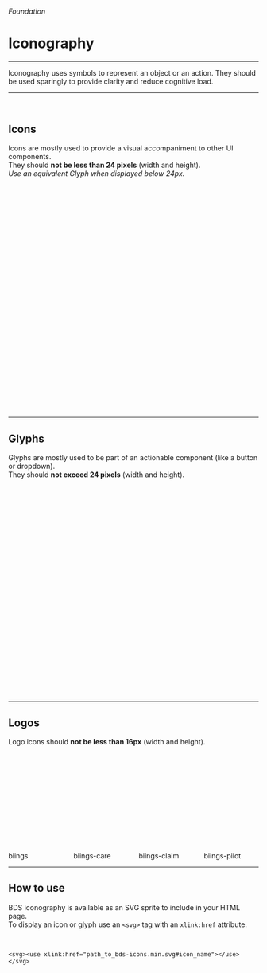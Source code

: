 <h6 class="subtitle is-6 is-uppercase has-text-grey">Foundation</h6><h1 class="title is-1 is-family-secondary">Iconography</h1>
<hr class="is-visible">
<p class="subtitle is-5 is-family-secondary">
    <span class="has-text-weight-semibold">Iconography</span> uses symbols to represent an object or an action. They should be used sparingly to provide clarity and reduce cognitive load.
</p>
<hr class="is-visible"><br>

<h2 class="title is-4 is-family-sans-serif">Icons</h2>

Icons are mostly used to provide a visual accompaniment to other UI components.<br>
They should **not be less than 24 pixels** (width and height).<br>
*Use an equivalent Glyph when displayed below 24px.*

<br><br>

<div class="columns is-multiline is-mobile is-size-7 has-text-centered has-text-grey">
    <div class="column is-2-desktop is-4-mobile hover-to-black"><div class="box is-small"><svg class="image is-38x38 has-fill-black-ter"><use xlink:href="media/bds-icons.min.svg#accident"></use></svg></div>accident</div>
    <div class="column is-2-desktop is-4-mobile hover-to-black"><div class="box is-small"><svg class="image is-38x38 has-fill-black-ter"><use xlink:href="media/bds-icons.min.svg#army"></use></svg></div>army</div>
    <div class="column is-2-desktop is-4-mobile hover-to-black"><div class="box is-small"><svg class="image is-38x38 has-fill-black-ter"><use xlink:href="media/bds-icons.min.svg#arrow-left"></use></svg></div>arrow-left</div>
    <div class="column is-2-desktop is-4-mobile hover-to-black"><div class="box is-small"><svg class="image is-38x38 has-fill-black-ter"><use xlink:href="media/bds-icons.min.svg#arrow-right"></use></svg></div>arrow-right</div>
    <div class="column is-2-desktop is-4-mobile hover-to-black"><div class="box is-small"><svg class="image is-38x38 has-fill-black-ter"><use xlink:href="media/bds-icons.min.svg#arrow-up"></use></svg></div>arrow-up</div>
    <div class="column is-2-desktop is-4-mobile hover-to-black"><div class="box is-small"><svg class="image is-38x38 has-fill-black-ter"><use xlink:href="media/bds-icons.min.svg#arrow-down"></use></svg></div>arrow-down</div>
    <div class="column is-2-desktop is-4-mobile hover-to-black"><div class="box is-small"><svg class="image is-38x38 has-fill-black-ter"><use xlink:href="media/bds-icons.min.svg#attachment"></use></svg></div>attachment</div>
    <div class="column is-2-desktop is-4-mobile hover-to-black"><div class="box is-small"><svg class="image is-38x38 has-fill-black-ter"><use xlink:href="media/bds-icons.min.svg#birthday"></use></svg></div>birthday</div>
    <div class="column is-2-desktop is-4-mobile hover-to-black"><div class="box is-small"><svg class="image is-38x38 has-fill-black-ter"><use xlink:href="media/bds-icons.min.svg#business"></use></svg></div>business</div>
    <div class="column is-2-desktop is-4-mobile hover-to-black"><div class="box is-small"><svg class="image is-38x38 has-fill-black-ter"><use xlink:href="media/bds-icons.min.svg#business-big"></use></svg></div>business-big</div>
    <div class="column is-2-desktop is-4-mobile hover-to-black"><div class="box is-small"><svg class="image is-38x38 has-fill-black-ter"><use xlink:href="media/bds-icons.min.svg#book"></use></svg></div>book</div>
    <div class="column is-2-desktop is-4-mobile hover-to-black"><div class="box is-small"><svg class="image is-38x38 has-fill-black-ter"><use xlink:href="media/bds-icons.min.svg#bubble"></use></svg></div>bubble</div>
    <div class="column is-2-desktop is-4-mobile hover-to-black"><div class="box is-small"><svg class="image is-38x38 has-fill-black-ter"><use xlink:href="media/bds-icons.min.svg#bubbles"></use></svg></div>bubbles</div>
    <div class="column is-2-desktop is-4-mobile hover-to-black"><div class="box is-small"><svg class="image is-38x38 has-fill-black-ter"><use xlink:href="media/bds-icons.min.svg#briefcase"></use></svg></div>briefcase</div>
    <div class="column is-2-desktop is-4-mobile hover-to-black"><div class="box is-small"><svg class="image is-38x38 has-fill-black-ter"><use xlink:href="media/bds-icons.min.svg#certificate"></use></svg></div>certificate</div>
    <div class="column is-2-desktop is-4-mobile hover-to-black"><div class="box is-small"><svg class="image is-38x38 has-fill-black-ter"><use xlink:href="media/bds-icons.min.svg#chair"></use></svg></div>chair</div>
    <div class="column is-2-desktop is-4-mobile hover-to-black"><div class="box is-small"><svg class="image is-38x38 has-fill-black-ter"><use xlink:href="media/bds-icons.min.svg#check"></use></svg></div>check</div>
    <div class="column is-2-desktop is-4-mobile hover-to-black"><div class="box is-small"><svg class="image is-38x38 has-fill-black-ter"><use xlink:href="media/bds-icons.min.svg#compliant"></use></svg></div>compliant</div>
    <div class="column is-2-desktop is-4-mobile hover-to-black"><div class="box is-small"><svg class="image is-38x38 has-fill-black-ter"><use xlink:href="media/bds-icons.min.svg#download"></use></svg></div>download</div>
    <div class="column is-2-desktop is-4-mobile hover-to-black"><div class="box is-small"><svg class="image is-38x38 has-fill-black-ter"><use xlink:href="media/bds-icons.min.svg#dropbox"></use></svg></div>dropbox</div>
    <div class="column is-2-desktop is-4-mobile hover-to-black"><div class="box is-small"><svg class="image is-38x38 has-fill-black-ter"><use xlink:href="media/bds-icons.min.svg#globe"></use></svg></div>globe</div>
    <div class="column is-2-desktop is-4-mobile hover-to-black"><div class="box is-small"><svg class="image is-38x38 has-fill-black-ter"><use xlink:href="media/bds-icons.min.svg#help"></use></svg></div>help</div>
    <div class="column is-2-desktop is-4-mobile hover-to-black"><div class="box is-small"><svg class="image is-38x38 has-fill-black-ter"><use xlink:href="media/bds-icons.min.svg#holiday"></use></svg></div>holiday</div>
    <div class="column is-2-desktop is-4-mobile hover-to-black"><div class="box is-small"><svg class="image is-38x38 has-fill-black-ter"><use xlink:href="media/bds-icons.min.svg#illness"></use></svg></div>illness</div>
    <div class="column is-2-desktop is-4-mobile hover-to-black"><div class="box is-small"><svg class="image is-38x38 has-fill-black-ter"><use xlink:href="media/bds-icons.min.svg#indemnity"></use></svg></div>indemnity</div>
    <div class="column is-2-desktop is-4-mobile hover-to-black"><div class="box is-small"><svg class="image is-38x38 has-fill-black-ter"><use xlink:href="media/bds-icons.min.svg#job_assignement"></use></svg></div>job_assignement</div>
    <div class="column is-2-desktop is-4-mobile hover-to-black"><div class="box is-small"><svg class="image is-38x38 has-fill-black-ter"><use xlink:href="media/bds-icons.min.svg#magnifier"></use></svg></div>magnifier</div>
    <div class="column is-2-desktop is-4-mobile hover-to-black"><div class="box is-small"><svg class="image is-38x38 has-fill-black-ter"><use xlink:href="media/bds-icons.min.svg#manager"></use></svg></div>manager</div>
    <div class="column is-2-desktop is-4-mobile hover-to-black"><div class="box is-small"><svg class="image is-38x38 has-fill-black-ter"><use xlink:href="media/bds-icons.min.svg#maternity"></use></svg></div>maternity</div>
    <div class="column is-2-desktop is-4-mobile hover-to-black"><div class="box is-small"><svg class="image is-38x38 has-fill-black-ter"><use xlink:href="media/bds-icons.min.svg#medical"></use></svg></div>medical</div>
    <div class="column is-2-desktop is-4-mobile hover-to-black"><div class="box is-small"><svg class="image is-38x38 has-fill-black-ter"><use xlink:href="media/bds-icons.min.svg#other"></use></svg></div>other</div>
    <div class="column is-2-desktop is-4-mobile hover-to-black"><div class="box is-small"><svg class="image is-38x38 has-fill-black-ter"><use xlink:href="media/bds-icons.min.svg#pencil"></use></svg></div>pencil</div>
    <div class="column is-2-desktop is-4-mobile hover-to-black"><div class="box is-small"><svg class="image is-38x38 has-fill-black-ter"><use xlink:href="media/bds-icons.min.svg#person"></use></svg></div>person</div>
    <div class="column is-2-desktop is-4-mobile hover-to-black"><div class="box is-small"><svg class="image is-38x38 has-fill-black-ter"><use xlink:href="media/bds-icons.min.svg#persons"></use></svg></div>persons</div>
    <div class="column is-2-desktop is-4-mobile hover-to-black"><div class="box is-small"><svg class="image is-38x38 has-fill-black-ter"><use xlink:href="media/bds-icons.min.svg#phone-call"></use></svg></div>phone-call</div>
    <div class="column is-2-desktop is-4-mobile hover-to-black"><div class="box is-small"><svg class="image is-38x38 has-fill-black-ter"><use xlink:href="media/bds-icons.min.svg#profile"></use></svg></div>profile</div>
    <div class="column is-2-desktop is-4-mobile hover-to-black"><div class="box is-small"><svg class="image is-38x38 has-fill-black-ter"><use xlink:href="media/bds-icons.min.svg#reminder"></use></svg></div>reminder</div>
    <div class="column is-2-desktop is-4-mobile hover-to-black"><div class="box is-small"><svg class="image is-38x38 has-fill-black-ter"><use xlink:href="media/bds-icons.min.svg#rest"></use></svg></div>rest</div>
    <div class="column is-2-desktop is-4-mobile hover-to-black"><div class="box is-small"><svg class="image is-38x38 has-fill-black-ter"><use xlink:href="media/bds-icons.min.svg#role"></use></svg></div>role</div>
    <div class="column is-2-desktop is-4-mobile hover-to-black"><div class="box is-small"><svg class="image is-38x38 has-fill-black-ter"><use xlink:href="media/bds-icons.min.svg#salary"></use></svg></div>salary</div>
    <div class="column is-2-desktop is-4-mobile hover-to-black"><div class="box is-small"><svg class="image is-38x38 has-fill-black-ter"><use xlink:href="media/bds-icons.min.svg#settings"></use></svg></div>settings</div>
    <div class="column is-2-desktop is-4-mobile hover-to-black"><div class="box is-small"><svg class="image is-38x38 has-fill-black-ter"><use xlink:href="media/bds-icons.min.svg#sick"></use></svg></div>sick</div>
    <div class="column is-2-desktop is-4-mobile hover-to-black"><div class="box is-small"><svg class="image is-38x38 has-fill-black-ter"><use xlink:href="media/bds-icons.min.svg#social-climat"></use></svg></div>social-climat</div>
    <div class="column is-2-desktop is-4-mobile hover-to-black"><div class="box is-small"><svg class="image is-38x38 has-fill-black-ter"><use xlink:href="media/bds-icons.min.svg#talk"></use></svg></div>talk</div>
    <div class="column is-2-desktop is-4-mobile hover-to-black"><div class="box is-small"><svg class="image is-38x38 has-fill-black-ter"><use xlink:href="media/bds-icons.min.svg#trash"></use></svg></div>trash</div>
    <div class="column is-2-desktop is-4-mobile hover-to-black"><div class="box is-small"><svg class="image is-38x38 has-fill-black-ter"><use xlink:href="media/bds-icons.min.svg#treatment"></use></svg></div>treatment</div>
    <div class="column is-2-desktop is-4-mobile hover-to-black"><div class="box is-small"><svg class="image is-38x38 has-fill-black-ter"><use xlink:href="media/bds-icons.min.svg#user"></use></svg></div>user</div>
</div>

<hr class="is-large is-visible">

<h2 class="title is-4 is-family-sans-serif">Glyphs</h2>

Glyphs are mostly used to be part of an actionable component (like a button or dropdown).
<br>They should **not exceed 24 pixels** (width and height).

<br><br>

<div class="columns is-multiline is-mobile is-size-7 has-text-centered has-text-grey">
    <div class="column is-2-desktop is-4-mobile hover-to-black"><div class="box is-small"><svg class="image is-20x20 has-fill-black-ter"><use xlink:href="media/bds-icons.min.svg#accident-g"></use></svg></div>accident-g</div>
    <div class="column is-2-desktop is-4-mobile hover-to-black"><div class="box is-small"><svg class="image is-20x20 has-fill-black-ter"><use xlink:href="media/bds-icons.min.svg#add"></use></svg></div>add</div>
    <div class="column is-2-desktop is-4-mobile hover-to-black"><div class="box is-small"><svg class="image is-20x20 has-fill-black-ter"><use xlink:href="media/bds-icons.min.svg#archive"></use></svg></div>archive</div>
    <div class="column is-2-desktop is-4-mobile hover-to-black"><div class="box is-small"><svg class="image is-20x20 has-fill-black-ter"><use xlink:href="media/bds-icons.min.svg#army-g"></use></svg></div>army-g</div>
    <div class="column is-2-desktop is-4-mobile hover-to-black"><div class="box is-small"><svg class="image is-20x20 has-fill-black-ter"><use xlink:href="media/bds-icons.min.svg#arrow-left-g"></use></svg></div>arrow-left-g</div>
    <div class="column is-2-desktop is-4-mobile hover-to-black"><div class="box is-small"><svg class="image is-20x20 has-fill-black-ter"><use xlink:href="media/bds-icons.min.svg#arrow-right-g"></use></svg></div>arrow-right-g</div>
    <div class="column is-2-desktop is-4-mobile hover-to-black"><div class="box is-small"><svg class="image is-20x20 has-fill-black-ter"><use xlink:href="media/bds-icons.min.svg#arrow-up-g"></use></svg></div>arrow-up-g</div>
    <div class="column is-2-desktop is-4-mobile hover-to-black"><div class="box is-small"><svg class="image is-20x20 has-fill-black-ter"><use xlink:href="media/bds-icons.min.svg#arrow-down-g"></use></svg></div>arrow-down-g</div>
    <div class="column is-2-desktop is-4-mobile hover-to-black"><div class="box is-small"><svg class="image is-20x20 has-fill-black-ter"><use xlink:href="media/bds-icons.min.svg#attachment-g"></use></svg></div>attachment-g</div>
    <div class="column is-2-desktop is-4-mobile hover-to-black"><div class="box is-small"><svg class="image is-20x20 has-fill-black-ter"><use xlink:href="media/bds-icons.min.svg#badge"></use></svg></div>badge</div>
    <div class="column is-2-desktop is-4-mobile hover-to-black"><div class="box is-small"><svg class="image is-20x20 has-fill-black-ter"><use xlink:href="media/bds-icons.min.svg#bell"></use></svg></div>bell</div>
    <div class="column is-2-desktop is-4-mobile hover-to-black"><div class="box is-small"><svg class="image is-20x20 has-fill-black-ter"><use xlink:href="media/bds-icons.min.svg#birthday-g"></use></svg></div>birthday-g</div>
    <div class="column is-2-desktop is-4-mobile hover-to-black"><div class="box is-small"><svg class="image is-20x20 has-fill-black-ter"><use xlink:href="media/bds-icons.min.svg#book-g"></use></svg></div>book-g</div>
    <div class="column is-2-desktop is-4-mobile hover-to-black"><div class="box is-small"><svg class="image is-20x20 has-fill-black-ter"><use xlink:href="media/bds-icons.min.svg#briefcase-g"></use></svg></div>briefcase-g</div>
    <div class="column is-2-desktop is-4-mobile hover-to-black"><div class="box is-small"><svg class="image is-20x20 has-fill-black-ter"><use xlink:href="media/bds-icons.min.svg#business-g"></use></svg></div>business-g</div>
    <div class="column is-2-desktop is-4-mobile hover-to-black"><div class="box is-small"><svg class="image is-20x20 has-fill-black-ter"><use xlink:href="media/bds-icons.min.svg#chair-g"></use></svg></div>chair-g</div>
    <div class="column is-2-desktop is-4-mobile hover-to-black"><div class="box is-small"><svg class="image is-20x20 has-fill-black-ter"><use xlink:href="media/bds-icons.min.svg#check-g"></use></svg></div>check-g</div>
    <div class="column is-2-desktop is-4-mobile hover-to-black"><div class="box is-small"><svg class="image is-20x20 has-fill-black-ter"><use xlink:href="media/bds-icons.min.svg#clock"></use></svg></div>clock</div>
    <div class="column is-2-desktop is-4-mobile hover-to-black"><div class="box is-small"><svg class="image is-20x20 has-fill-black-ter"><use xlink:href="media/bds-icons.min.svg#document-g"></use></svg></div>document-g</div>
    <div class="column is-2-desktop is-4-mobile hover-to-black"><div class="box is-small"><svg class="image is-20x20 has-fill-black-ter"><use xlink:href="media/bds-icons.min.svg#download-g"></use></svg></div>download-g</div>
    <div class="column is-2-desktop is-4-mobile hover-to-black"><div class="box is-small"><svg class="image is-20x20 has-fill-black-ter"><use xlink:href="media/bds-icons.min.svg#edit"></use></svg></div>edit</div>
    <div class="column is-2-desktop is-4-mobile hover-to-black"><div class="box is-small"><svg class="image is-20x20 has-fill-black-ter"><use xlink:href="media/bds-icons.min.svg#gear"></use></svg></div>gear</div>
    <div class="column is-2-desktop is-4-mobile hover-to-black"><div class="box is-small"><svg class="image is-20x20 has-fill-black-ter"><use xlink:href="media/bds-icons.min.svg#gender"></use></svg></div>gender</div>
    <div class="column is-2-desktop is-4-mobile hover-to-black"><div class="box is-small"><svg class="image is-20x20 has-fill-black-ter"><use xlink:href="media/bds-icons.min.svg#globe-g"></use></svg></div>globe-g</div>
    <div class="column is-2-desktop is-4-mobile hover-to-black"><div class="box is-small"><svg class="image is-20x20 has-fill-black-ter"><use xlink:href="media/bds-icons.min.svg#help-g"></use></svg></div>help-g</div>
    <div class="column is-2-desktop is-4-mobile hover-to-black"><div class="box is-small"><svg class="image is-20x20 has-fill-black-ter"><use xlink:href="media/bds-icons.min.svg#holiday-g"></use></svg></div>holiday-g</div>
    <div class="column is-2-desktop is-4-mobile hover-to-black"><div class="box is-small"><svg class="image is-20x20 has-fill-black-ter"><use xlink:href="media/bds-icons.min.svg#indemnity-g"></use></svg></div>indemnity-g</div>
    <div class="column is-2-desktop is-4-mobile hover-to-black"><div class="box is-small"><svg class="image is-20x20 has-fill-black-ter"><use xlink:href="media/bds-icons.min.svg#key_esc"></use></svg></div>key_esc</div>
    <div class="column is-2-desktop is-4-mobile hover-to-black"><div class="box is-small"><svg class="image is-20x20 has-fill-black-ter"><use xlink:href="media/bds-icons.min.svg#key_return"></use></svg></div>key_return</div>
    <div class="column is-2-desktop is-4-mobile hover-to-black"><div class="box is-small"><svg class="image is-20x20 has-fill-black-ter"><use xlink:href="media/bds-icons.min.svg#key_up_down"></use></svg></div>key_up_down</div>
    <div class="column is-2-desktop is-4-mobile hover-to-black"><div class="box is-small"><svg class="image is-20x20 has-fill-black-ter"><use xlink:href="media/bds-icons.min.svg#mail"></use></svg></div>mail</div>
    <div class="column is-2-desktop is-4-mobile hover-to-black"><div class="box is-small"><svg class="image is-20x20 has-fill-black-ter"><use xlink:href="media/bds-icons.min.svg#maternity-g"></use></svg></div>maternity-g</div>
    <div class="column is-2-desktop is-4-mobile hover-to-black"><div class="box is-small"><svg class="image is-20x20 has-fill-black-ter"><use xlink:href="media/bds-icons.min.svg#orgchart"></use></svg></div>orgchart</div>
    <div class="column is-2-desktop is-4-mobile hover-to-black"><div class="box is-small"><svg class="image is-20x20 has-fill-black-ter"><use xlink:href="media/bds-icons.min.svg#other-g"></use></svg></div>other-g</div>
    <div class="column is-2-desktop is-4-mobile hover-to-black"><div class="box is-small"><svg class="image is-20x20 has-fill-black-ter"><use xlink:href="media/bds-icons.min.svg#phone-call-g"></use></svg></div>phone-call-g</div>
    <div class="column is-2-desktop is-4-mobile hover-to-black"><div class="box is-small"><svg class="image is-20x20 has-fill-black-ter"><use xlink:href="media/bds-icons.min.svg#redo"></use></svg></div>redo</div>
    <div class="column is-2-desktop is-4-mobile hover-to-black"><div class="box is-small"><svg class="image is-20x20 has-fill-black-ter"><use xlink:href="media/bds-icons.min.svg#remove"></use></svg></div>remove</div>
    <div class="column is-2-desktop is-4-mobile hover-to-black"><div class="box is-small"><svg class="image is-20x20 has-fill-black-ter"><use xlink:href="media/bds-icons.min.svg#rest-g"></use></svg></div>rest-g</div>
    <div class="column is-2-desktop is-4-mobile hover-to-black"><div class="box is-small"><svg class="image is-20x20 has-fill-black-ter"><use xlink:href="media/bds-icons.min.svg#role-g"></use></svg></div>role-g</div>
    <div class="column is-2-desktop is-4-mobile hover-to-black"><div class="box is-small"><svg class="image is-20x20 has-fill-black-ter"><use xlink:href="media/bds-icons.min.svg#search"></use></svg></div>search</div>
    <div class="column is-2-desktop is-4-mobile hover-to-black"><div class="box is-small"><svg class="image is-20x20 has-fill-black-ter"><use xlink:href="media/bds-icons.min.svg#search-list"></use></svg></div>search-list</div>
    <div class="column is-2-desktop is-4-mobile hover-to-black"><div class="box is-small"><svg class="image is-20x20 has-fill-black-ter"><use xlink:href="media/bds-icons.min.svg#segment"></use></svg></div>segment</div>
    <div class="column is-2-desktop is-4-mobile hover-to-black"><div class="box is-small"><svg class="image is-20x20 has-fill-black-ter"><use xlink:href="media/bds-icons.min.svg#sick-g"></use></svg></div>sick-g</div>
    <div class="column is-2-desktop is-4-mobile hover-to-black"><div class="box is-small"><svg class="image is-20x20 has-fill-black-ter"><use xlink:href="media/bds-icons.min.svg#talk-g"></use></svg></div>talk-g</div>
    <div class="column is-2-desktop is-4-mobile hover-to-black"><div class="box is-small"><svg class="image is-20x20 has-fill-black-ter"><use xlink:href="media/bds-icons.min.svg#timelines"></use></svg></div>timelines</div>
    <div class="column is-2-desktop is-4-mobile hover-to-black"><div class="box is-small"><svg class="image is-20x20 has-fill-black-ter"><use xlink:href="media/bds-icons.min.svg#today"></use></svg></div>today</div>
    <div class="column is-2-desktop is-4-mobile hover-to-black"><div class="box is-small"><svg class="image is-20x20 has-fill-black-ter"><use xlink:href="media/bds-icons.min.svg#trash-g"></use></svg></div>trash-g</div>
    <div class="column is-2-desktop is-4-mobile hover-to-black"><div class="box is-small"><svg class="image is-20x20 has-fill-black-ter"><use xlink:href="media/bds-icons.min.svg#unarchive"></use></svg></div>unarchive</div>
</div>

<hr class="is-large is-visible">

<h2 class="title is-4 is-family-sans-serif">Logos</h2>

Logo icons should **not be less than 16px** (width and height).

<br><br>

<div class="columns is-multiline is-mobile is-size-7 has-text-centered has-text-grey">
    <div class="column is-2-desktop is-4-mobile hover-to-black"><div class="box is-small"><svg class="image is-32x32 has-fill-primary"><use xlink:href="media/bds-icons.min.svg#biings"></use></svg></div>biings</div>
    <div class="column is-2-desktop is-4-mobile hover-to-black"><div class="box is-small"><svg class="image is-32x32 has-fill-care"><use xlink:href="media/bds-icons.min.svg#biings-care"></use></svg></div>biings-care</div>
    <div class="column is-2-desktop is-4-mobile hover-to-black"><div class="box is-small"><svg class="image is-32x32 has-fill-claim"><use xlink:href="media/bds-icons.min.svg#biings-claim"></use></svg></div>biings-claim</div>
    <div class="column is-2-desktop is-4-mobile hover-to-black"><div class="box is-small"><svg class="image is-32x32 has-fill-pilot"><use xlink:href="media/bds-icons.min.svg#biings-pilot"></use></svg></div>biings-pilot</div>
</div>

<hr class="is-large is-visible">

<h2 class="title is-4 is-family-sans-serif">How to use</h2>

BDS iconography is available as an SVG sprite to include in your HTML page.<br>
To display an icon or glyph use an ```<svg>``` tag with an `xlink:href` attribute.

<br>

    <svg><use xlink:href="path_to_bds-icons.min.svg#icon_name"></use></svg>
